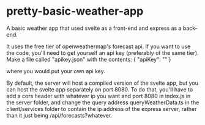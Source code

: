 # pretty-basic-weather-app
A basic weather app that used svelte as a front-end and express as a back-end.

It uses the free tier of openweathermap's forecast api.
If you want to use the code, you'll need to get yourself an api key (preferably of the same tier). Make a file called "apikey.json" with the contents:
{
    "apiKey": "<insert api key here>"
}

where you would put your own api key.

By default, the server will host a compiled version of the svelte app, but you can host the svelte app separately on port 8080. To do that, you'll have to add a cors header 
with whatever ip you want and port 8080 in index.js in the server folder, and change the query address queryWeatherData.ts in the client/services folder to contain the ip address
of the express server, rather than it just being /api/forecasts?whatever.
